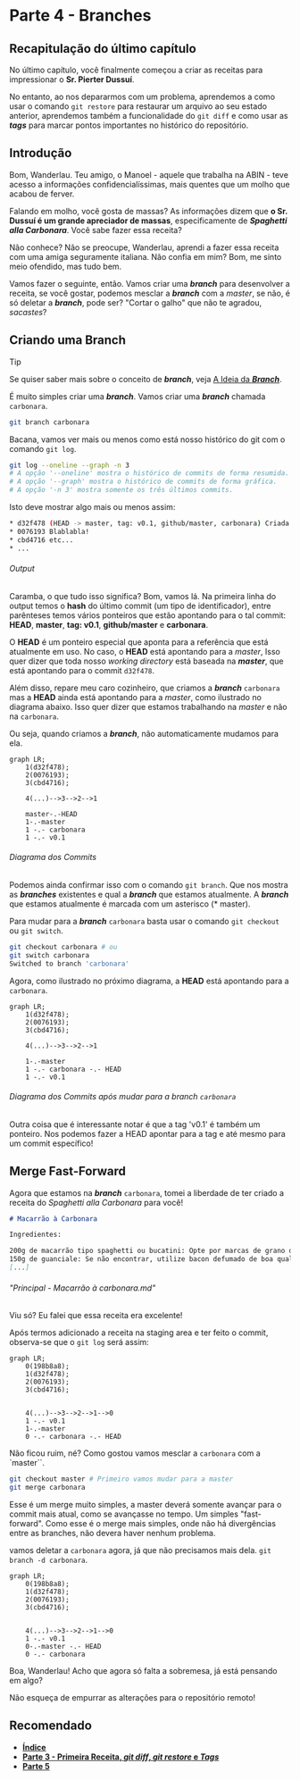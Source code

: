 # Parte 4 - Branches

## Recapitulação do último capítulo

No último capítulo, você finalmente começou a criar as receitas para impressionar o **Sr. Pierter Dussuí**. 

No entanto, ao nos depararmos com um problema, aprendemos a como usar o comando `git restore` para restaurar um arquivo ao seu estado anterior, aprendemos também a funcionalidade do `git diff` e como usar as ***tags*** para marcar pontos importantes no histórico do repositório.

## Introdução

Bom, Wanderlau. Teu amigo, o Manoel - aquele que trabalha na ABIN - teve acesso a informações confidencialíssimas, mais quentes que um molho que acabou de ferver.

Falando em molho, você gosta de massas? As informações dizem que **o Sr. Dussuí é um grande apreciador de massas**, especificamente de ***Spaghetti alla Carbonara***. Você sabe fazer essa receita?

Não conhece? Não se preocupe, Wanderlau, aprendi a fazer essa receita com uma amiga seguramente italiana. Não confia em mim? Bom, me sinto meio ofendido, mas tudo bem.

Vamos fazer o seguinte, então. Vamos criar uma ***branch*** para desenvolver a receita, se você gostar, podemos mesclar a ***branch*** com a *master*, se não, é só deletar a ***branch***, pode ser? "Cortar o galho" que não te agradou, *sacastes*?

## Criando uma Branch

>[!TIP]
> Se quiser saber mais sobre o conceito de ***branch***, veja [A Ideia da ***Branch***](Outros/A%20Ideia%20da%20Branch.md).

É muito simples criar uma ***branch***. Vamos criar uma ***branch*** chamada `carbonara`.

```bash
git branch carbonara
```

Bacana, vamos ver mais ou menos como está nosso histórico do git com o comando `git log`.

```bash
git log --oneline --graph -n 3
# A opção '--oneline' mostra o histórico de commits de forma resumida.
# A opção '--graph' mostra o histórico de commits de forma gráfica.
# A opção '-n 3' mostra somente os três últimos commits.
```

Isto deve mostrar algo mais ou menos assim:

```bash
* d32f478 (HEAD -> master, tag: v0.1, github/master, carbonara) Criada a primeira receita! Criada a parte 3 do tutorial!
* 0076193 Blablabla!
* cbd4716 etc...
* ...
```

###### Output

Caramba, o que tudo isso significa? Bom, vamos lá. Na primeira linha do output temos o **hash** do último commit (um tipo de identificador), entre parênteses temos vários ponteiros que estão apontando para o tal commit: **HEAD**, **master**, **tag: v0.1**, **github/master** e **carbonara**.

O **HEAD** é um ponteiro especial que aponta para a referência que está atualmente em uso. No caso, o **HEAD** está apontando para a *master*,
Isso quer dizer que toda nosso *working directory* está baseada na ***master***, que está apontando para o commit `d32f478`.

Além disso, repare meu caro cozinheiro, que criamos a ***branch*** `carbonara` mas a **HEAD** ainda está apontando para a *master*, como ilustrado no diagrama abaixo. Isso quer dizer que estamos trabalhando na *master* e não na `carbonara`.

Ou seja, quando criamos a ***branch***, não automaticamente mudamos para ela.

```mermaid
graph LR;
    1(d32f478);
    2(0076193);
    3(cbd4716);
    
    4(...)-->3-->2-->1

    master-.-HEAD
    1-.-master
    1 -.- carbonara
    1 -.- v0.1

```

###### Diagrama dos Commits

Podemos ainda confirmar isso com o comando `git branch`. Que nos mostra as ***branches*** existentes e qual a ***branch*** que estamos atualmente. A ***branch*** que estamos atualmente é marcada com um asterisco (* master).

Para mudar para a ***branch*** `carbonara` basta usar o comando `git checkout` ou `git switch`.

```bash
git checkout carbonara # ou
git switch carbonara
Switched to branch 'carbonara'
```

Agora, como ilustrado no próximo diagrama, a **HEAD** está apontando para a `carbonara`.

```mermaid
graph LR;
    1(d32f478);
    2(0076193);
    3(cbd4716);
    
    4(...)-->3-->2-->1

    1-.-master
    1 -.- carbonara -.- HEAD
    1 -.- v0.1

```

###### Diagrama dos Commits após mudar para a branch `carbonara`

Outra coisa que é interessante notar é que a tag 'v0.1' é também um ponteiro. Nos podemos fazer a HEAD apontar para a tag e até mesmo para um commit específico!

## Merge Fast-Forward

Agora que estamos na ***branch*** `carbonara`, tomei a liberdade de ter criado a receita do *Spaghetti alla Carbonara* para você!

```markdown
# Macarrão à Carbonara

Ingredientes:

200g de macarrão tipo spaghetti ou bucatini: Opte por marcas de grano duro para garantir textura e sabor.
150g de guanciale: Se não encontrar, utilize bacon defumado de boa qualidade em cubos.
[...]
```

###### "Principal - Macarrão à carbonara.md"

Viu só? Eu falei que essa receita era excelente!

Após termos adicionado a receita na staging area e ter feito o commit, observa-se que o `git log` será assim:

```mermaid
graph LR;
    0(198b8a8);
    1(d32f478);
    2(0076193);
    3(cbd4716);
    

    4(...)-->3-->2-->1-->0
    1 -.- v0.1
    1-.-master
    0 -.- carbonara -.- HEAD

```

Não ficou ruim, né? Como gostou vamos mesclar a `carbonara` com a `master``.

```bash
git checkout master # Primeiro vamos mudar para a master
git merge carbonara
```

Esse é um merge muito simples, a master deverá somente avançar para o commit mais atual, como se avançasse no tempo. Um simples "fast-forward". Como esse é o merge mais simples, onde não há divergências entre as branches, não devera haver nenhum problema.

vamos deletar a `carbonara` agora, já que não precisamos mais dela. `git branch -d carbonara`.

```mermaid
graph LR;
    0(198b8a8);
    1(d32f478);
    2(0076193);
    3(cbd4716);
    

    4(...)-->3-->2-->1-->0
    1 -.- v0.1
    0-.-master -.- HEAD
    0 -.- carbonara

```

Boa, Wanderlau! Acho que agora só falta a sobremesa, já está pensando em algo?

Não esqueça de empurrar as alterações para o repositório remoto!

## Recomendado

* [**Índice**](readme.md)
* [**Parte 3 - Primeira Receita, *git diff*, *git restore* e *Tags***](Parte%203.md)
* [**Parte 5**]()

